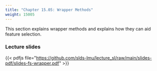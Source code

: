 ```yaml
---
title: "Chapter 15.05: Wrapper Methods"
weight: 15005
---
```

This section explains wrapper methods and explains how they can aid feature selection.

<!--more-->
<!--
### Lecture video

{{< video id="14_0A1a9XtQ" >}}
-->
### Lecture slides

{{< pdfjs file="https://github.com/slds-lmu/lecture_sl/raw/main/slides-pdf/slides-fs-wrapper.pdf" >}}
